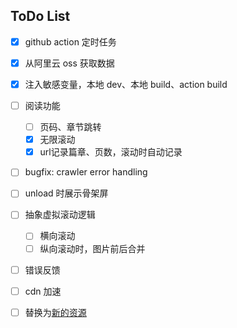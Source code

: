 ## ToDo List
- [x] github action 定时任务
- [x] 从阿里云 oss 获取数据
- [x] 注入敏感变量，本地 dev、本地 build、action build
- [ ] 阅读功能
  - [ ] 页码、章节跳转
  - [x] 无限滚动
  - [x] url记录篇章、页数，滚动时自动记录
- [ ] bugfix: crawler error handling
- [ ] unload 时展示骨架屏
- [ ] 抽象虚拟滚动逻辑
  - [ ] 横向滚动
  - [ ] 纵向滚动时，图片前后合并
- [ ] 错误反馈
- [ ] cdn 加速
- [ ] 替换为[新的资源](mangabz.com/)

